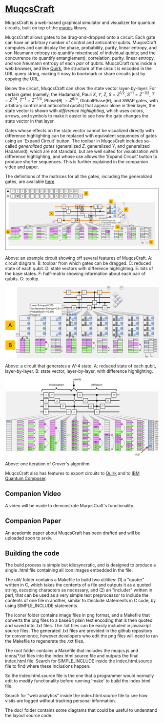 # <a href="https://mjmcguffin.github.io/MuqcsCraft/">MuqcsCraft</a>

MuqcsCraft is a web-based graphical simulator and visualizer for quantum circuits, built on top of the <a href="https://github.com/MJMcGuffin/muqcs.js">muqcs</a> library.

MuqcsCraft allows gates to be drag-and-dropped onto a circuit.
Each gate can have an arbitrary number of control and anticontrol qubits.
MuqcsCraft computes and can display
the phase, probability, purity, linear entropy, and von Neumann entropy (to quantify mixedness) of individual qubits;
and the concurrence (to quantify entanglement), correlation, purity, linear entropy, and von Neumann entropy of each <em>pair</em> of qubits.
MuqcsCraft runs inside a web browser,
and like <a href="https://algassert.com/quirk">Quirk</a>, the structure of the circuit is encoded in the URL query string,
making it easy to bookmark or share circuits just by copying the URL.

Below the circuit, MuqcsCraft can show the state vector layer-by-layer.
For certain gates
(namely, the Hadamard, Pauli $X$, $Y$, $Z$,
$S = Z^{1/2}$, $S^{-1} = Z^{-1/2}$,
$T = Z^{1/4}$, $T^{-1} = Z^{-1/4}$,
Phase($\theta$) $= Z^{\theta/\pi}$, GlobalPhase($\theta$),
and SWAP gates, with arbitrary control and anticontrol qubits)
that appear alone in their layer,
the state vector is shown with <em>difference highlighting</em>,
which uses colors, arrows, and symbols
to make it easier to see how the gate changes the state vector in that layer.

Gates whose effects on the state vector cannot be visualized directly with difference highlighting
can be replaced with equivalent sequences of gates using an 'Expand Circuit' button.
The toolbar in MuqcsCraft includes so-called <em>generalized gates</em> (generalized $Z$, generalized $Y$, and generalized Hadamard),
which are not standard, but are well suited for visualization with difference highlighting,
and whose use allows the 'Expand Circuit' button to produce shorter sequences.
This is further explained in the companion video and paper.

The definitions of the matrices for all the gates, including the generalized gates,
are available
<a href="https://github.com/MJMcGuffin/muqcs.js?tab=readme-ov-file#matrix-definitions">here</a>.


![Example 1](/doc/screenshot-teaser.png)

Above: an example circuit showing off several features of MuqcsCraft.
A: circuit diagram. B: toolbar from which gates can be dragged.
C: reduced state of each qubit.
D: state vectors with difference highlighting.
E: bits of the base states.
F: half-matrix showing information about each pair of qubits.
G: tooltip.

![Example 2](/doc/screenshot-W4.png)

Above: a circuit that generates a W-4 state.
A: reduced state of each qubit, layer-by-layer.
B: state vector, layer-by-layer, with difference highlighting.


![Example 3](/doc/screenshot-grover.png)

Above: one iteration of Grover's algorithm.

MuqcsCraft also has features to export circuits to
<a href="https://algassert.com/quirk">Quirk</a>
and to
<a href="https://quantum.ibm.com/composer/">IBM Quantum Composer</a>.





## Companion Video

A video will be made to demonstrate MuqcsCraft's functionality.

## Companion Paper

An academic paper about MuqcsCraft has been drafted and will be uploaded soon to arxiv.

## Building the code

The build process is simple but idiosyncratic,
and is designed to produce a single .html file containing all icon images embedded in the file.

The util/ folder contains a Makefile to build two utilities:
(1) a "quoter" written in C, which takes the contents of a file and outputs it as a quoted string, escaping characters as necessary,
and
(2) an "includer" written in perl, that can be used as a very simple text preprocessor to include the contents of one file in another, similar to #include statements in C code, by using SIMPLE_INCLUDE statements.

The icons/ folder contains image files in png format, and a Makefile that converts the png files to a base64 plain text encoding that is then quoted and saved into .txt files.
The .txt files can be easily included in javascript source files.
The generated .txt files are provided in the github repository for convenience,
however developers who edit the png files will need to run the Makefile to regenerate the .txt files.

The root folder contains a Makefile that includes the muqcs.js and icons/*.txt files into the index.html.source file and outputs the final index.html file.
Search for SIMPLE_INCLUDE inside the index.html.source file to find where these inclusions happen.

So the index.html.source file is the one that a programmer would normally edit to modify functionality before running 'make' to build the index.html file.

Search for "web analytics" inside the index.html.source file to see how visits are logged without tracking personal information.

The doc/ folder contains some diagrams that could be useful to understand the layout source code.

